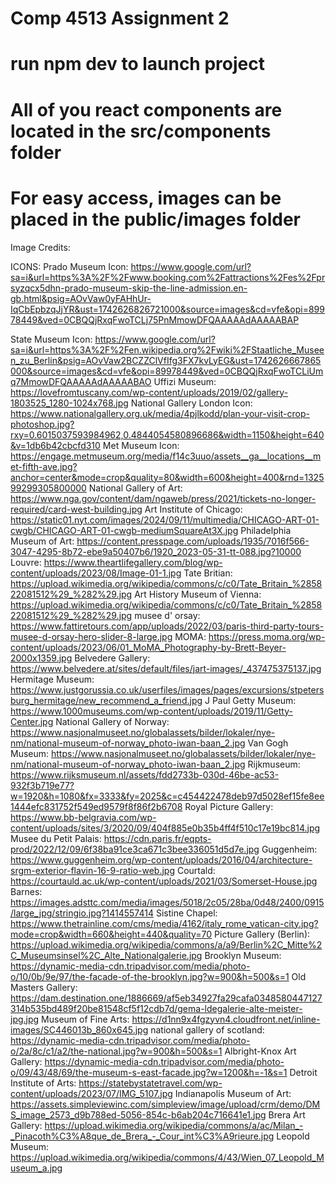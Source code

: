 
# Comp 4513 Assignment 2 
# run npm dev to launch project
# All of you react components are located in the src/components folder
# For easy access, images can be placed in the public/images folder





Image Credits:

ICONS: 
Prado Museum Icon: https://www.google.com/url?sa=i&url=https%3A%2F%2Fwww.booking.com%2Fattractions%2Fes%2Fprsyzqcx5dhn-prado-museum-skip-the-line-admission.en-gb.html&psig=AOvVaw0yFAHhUr-IqCbEpbzqJjYR&ust=1742626826721000&source=images&cd=vfe&opi=89978449&ved=0CBQQjRxqFwoTCLj75PnMmowDFQAAAAAdAAAAABAP

State Museum Icon: https://www.google.com/url?sa=i&url=https%3A%2F%2Fen.wikipedia.org%2Fwiki%2FStaatliche_Museen_zu_Berlin&psig=AOvVaw2BCZZClVfIfg3FX7kvLyEG&ust=1742626667865000&source=images&cd=vfe&opi=89978449&ved=0CBQQjRxqFwoTCLiUmq7MmowDFQAAAAAdAAAAABAO
Uffizi Museum: https://lovefromtuscany.com/wp-content/uploads/2019/02/gallery-1803525_1280-1024x768.jpg
National Gallery London Icon: https://www.nationalgallery.org.uk/media/4pjlkodd/plan-your-visit-crop-photoshop.jpg?rxy=0.6015037593984962,0.4844054580896686&width=1150&height=640&v=1db6b42cbcfd310
Met Museum Icon: https://engage.metmuseum.org/media/f14c3uuo/assets__ga__locations__met-fifth-ave.jpg?anchor=center&mode=crop&quality=80&width=600&height=400&rnd=132599299305800000
National Gallery of Art: https://www.nga.gov/content/dam/ngaweb/press/2021/tickets-no-longer-required/card-west-building.jpg
Art Institute of Chicago: https://static01.nyt.com/images/2024/09/11/multimedia/CHICAGO-ART-01-cwgb/CHICAGO-ART-01-cwgb-mediumSquareAt3X.jpg
Philadelphia Museum of Art: https://content.presspage.com/uploads/1935/7016f566-3047-4295-8b72-ebe9a50407b6/1920_2023-05-31-tt-088.jpg?10000
Louvre: https://www.theartlifegallery.com/blog/wp-content/uploads/2023/08/Image-01-1.jpg 
Tate Britian: https://upload.wikimedia.org/wikipedia/commons/c/c0/Tate_Britain_%285822081512%29_%282%29.jpg
Art History Museum of Vienna: https://upload.wikimedia.org/wikipedia/commons/c/c0/Tate_Britain_%285822081512%29_%282%29.jpg
musee d' orsay: https://www.fattiretours.com/app/uploads/2022/03/paris-third-party-tours-musee-d-orsay-hero-slider-8-large.jpg
MOMA: https://press.moma.org/wp-content/uploads/2023/06/01_MoMA_Photography-by-Brett-Beyer-2000x1359.jpg
Belvedere Gallery: https://www.belvedere.at/sites/default/files/jart-images/_437475375137.jpg
Hermitage Museum: https://www.justgorussia.co.uk/userfiles/images/pages/excursions/stpetersburg_hermitage/new_recommend_a_friend.jpg
J Paul Getty Museum: https://www.1000museums.com/wp-content/uploads/2019/11/Getty-Center.jpg
National Gallery of Norway: https://www.nasjonalmuseet.no/globalassets/bilder/lokaler/nye-nm/national-museum-of-norway_photo-iwan-baan_2.jpg
Van Gogh Museum: https://www.nasjonalmuseet.no/globalassets/bilder/lokaler/nye-nm/national-museum-of-norway_photo-iwan-baan_2.jpg
Rijkmuseum: https://www.rijksmuseum.nl/assets/fdd2733b-030d-46be-ac53-932f3b719e77?w=1920&h=1080&fx=3333&fy=2025&c=c454422478deb97d5028ef15fe8ee1444efc831752f549ed9579f8f86f2b6708
Royal Picture Gallery: https://www.bb-belgravia.com/wp-content/uploads/sites/3/2020/09/404f885e0b35b4ff4f510c17e19bc814.jpg
Musee du Petit Palais: https://cdn.paris.fr/eqpts-prod/2022/12/09/6f38ba91ce3ca671c3bee336051d5d7e.jpg
Guggenheim: https://www.guggenheim.org/wp-content/uploads/2016/04/architecture-srgm-exterior-flavin-16-9-ratio-web.jpg
Courtald: https://courtauld.ac.uk/wp-content/uploads/2021/03/Somerset-House.jpg
Barnes: https://images.adsttc.com/media/images/5018/2c05/28ba/0d48/2400/0915/large_jpg/stringio.jpg?1414557414
Sistine Chapel: https://www.thetrainline.com/cms/media/4162/italy_rome_vatican-city.jpg?mode=crop&width=660&height=440&quality=70
Picture Gallery (Berlin): https://upload.wikimedia.org/wikipedia/commons/a/a9/Berlin%2C_Mitte%2C_Museumsinsel%2C_Alte_Nationalgalerie.jpg
Brooklyn Museum: https://dynamic-media-cdn.tripadvisor.com/media/photo-o/10/0b/9e/97/the-facade-of-the-brooklyn.jpg?w=900&h=500&s=1
Old Masters Gallery: https://dam.destination.one/1886669/af5eb34927fa29cafa0348580447127314b535bd489f20be81548cf5f12cdb7d/gema-ldegalerie-alte-meister-jpg.jpg
Museum of Fine Arts: https://d1nn9x4fgzyvn4.cloudfront.net/inline-images/SC446013b_860x645.jpg
national gallery of scotland: https://dynamic-media-cdn.tripadvisor.com/media/photo-o/2a/8c/c1/a2/the-national.jpg?w=900&h=500&s=1
Albright-Knox Art Gallery: https://dynamic-media-cdn.tripadvisor.com/media/photo-o/09/43/48/69/the-museum-s-east-facade.jpg?w=1200&h=-1&s=1
Detroit Institute of Arts: https://statebystatetravel.com/wp-content/uploads/2023/07/IMG_5107.jpg
Indianapolis Museum of Art: https://assets.simpleviewinc.com/simpleview/image/upload/crm/demo/DMS_image_2573_d9b788ed-5056-854c-b6ab204c716641e1.jpg
Brera Art Gallery: https://upload.wikimedia.org/wikipedia/commons/a/ac/Milan_-_Pinacoth%C3%A8que_de_Brera_-_Cour_int%C3%A9rieure.jpg
Leopold Museum: https://upload.wikimedia.org/wikipedia/commons/4/43/Wien_07_Leopold_Museum_a.jpg 



